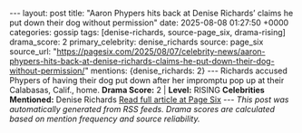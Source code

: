 --- layout: post title: "Aaron Phypers hits back at Denise Richards’ claims he put down their dog without permission" date: 2025-08-08 01:27:50 +0000 categories: gossip tags: [denise-richards, source-page_six, drama-rising] drama_score: 2 primary_celebrity: denise_richards source: page_six source_url: "https://pagesix.com/2025/08/07/celebrity-news/aaron-phypers-hits-back-at-denise-richards-claims-he-put-down-their-dog-without-permission/" mentions: {denise_richards: 2} --- Richards accused Phypers of having their dog put down after her impromptu pop up at their Calabasas, Calif., home. **Drama Score:** 2 | **Level:** RISING **Celebrities Mentioned:** Denise Richards [Read full article at Page Six](https://pagesix.com/2025/08/07/celebrity-news/aaron-phypers-hits-back-at-denise-richards-claims-he-put-down-their-dog-without-permission/) --- *This post was automatically generated from RSS feeds. Drama scores are calculated based on mention frequency and source reliability.*